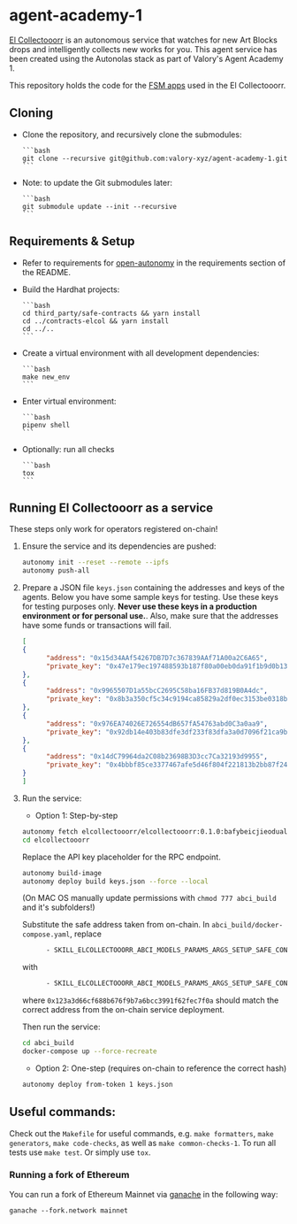 
# agent-academy-1

[El Collectooorr](https://www.elcollectooorr.art/) is an autonomous service that watches for new Art Blocks drops and intelligently collects new works for you. This agent service has been created using the Autonolas stack as part of Valory's Agent Academy 1.

This repository holds the code for the [FSM apps](https://docs.autonolas.network/fsm_app_introduction) used in the El Collectooorr.

## Cloning

- Clone the repository, and recursively clone the submodules:

      ```bash
      git clone --recursive git@github.com:valory-xyz/agent-academy-1.git
      ```

- Note: to update the Git submodules later:

      ```bash
      git submodule update --init --recursive
      ```

## Requirements & Setup

- Refer to requirements for [open-autonomy](https://github.com/valory-xyz/open-autonomy) in the requirements section of the README.

- Build the Hardhat projects:

      ```bash
      cd third_party/safe-contracts && yarn install
      cd ../contracts-elcol && yarn install
      cd ../..
      ```

- Create a virtual environment with all development dependencies:

      ```bash
      make new_env
      ```

- Enter virtual environment:

      ```bash
      pipenv shell
      ```

- Optionally: run all checks 

      ```bash
      tox
      ```

## Running El Collectooorr as a service

These steps only work for operators registered on-chain!

1. Ensure the service and its dependencies are pushed:
      ```bash
      autonomy init --reset --remote --ipfs
      autonomy push-all
      ```

2. Prepare a JSON file `keys.json` containing the addresses and keys of the agents. Below you have some sample keys for testing. Use these keys for testing purposes only. **Never use these keys in a production environment or for personal use.**. Also, make sure that the addresses have some funds or transactions will fail.

      ```json
      [
      {
            "address": "0x15d34AAf54267DB7D7c367839AAf71A00a2C6A65",
            "private_key": "0x47e179ec197488593b187f80a00eb0da91f1b9d0b13f8733639f19c30a34926a"
      },
      {
            "address": "0x9965507D1a55bcC2695C58ba16FB37d819B0A4dc",
            "private_key": "0x8b3a350cf5c34c9194ca85829a2df0ec3153be0318b5e2d3348e872092edffba"
      },
      {
            "address": "0x976EA74026E726554dB657fA54763abd0C3a0aa9",
            "private_key": "0x92db14e403b83dfe3df233f83dfa3a0d7096f21ca9b0d6d6b8d88b2b4ec1564e"
      },
      {
            "address": "0x14dC79964da2C08b23698B3D3cc7Ca32193d9955",
            "private_key": "0x4bbbf85ce3377467afe5d46f804f221813b2bb87f24d81f60f1fcdbf7cbf4356"
      }
      ]
      ```

3. Run the service:

      - Option 1: Step-by-step

      ```bash
      autonomy fetch elcollectooorr/elcollectooorr:0.1.0:bafybeicjieodualqoefunitnouxvhrbvowowg3j2iyo5qa2mjbba3o7j5a --service
      cd elcollectooorr
      ```

      Replace the API key placeholder for the RPC endpoint.

      ```bash
      autonomy build-image
      autonomy deploy build keys.json --force --local
      ```

      (On MAC OS manually update permissions with `chmod 777 abci_build` and it's subfolders!)

      Substitute the safe address taken from on-chain. In `abci_build/docker-compose.yaml`, replace
      ```bash
            - SKILL_ELCOLLECTOOORR_ABCI_MODELS_PARAMS_ARGS_SETUP_SAFE_CONTRACT_ADDRESS=[]
      ```
      with
      ```bash
            - SKILL_ELCOLLECTOOORR_ABCI_MODELS_PARAMS_ARGS_SETUP_SAFE_CONTRACT_ADDRESS=["0x123a3d66cf688b676f9b7a6bcc3991f62fec7f0a"]
      ```
      where `0x123a3d66cf688b676f9b7a6bcc3991f62fec7f0a` should match the correct address from the on-chain service deployment.

      Then run the service:

      ``` bash
      cd abci_build
      docker-compose up --force-recreate
      ```

      - Option 2: One-step (requires on-chain to reference the correct hash)

      ```bash
      autonomy deploy from-token 1 keys.json
      ````

## Useful commands:

Check out the `Makefile` for useful commands, e.g. `make formatters`, `make generators`, `make code-checks`, as well
as `make common-checks-1`. To run all tests use `make test`. Or simply use `tox`.

### Running a fork of Ethereum

You can run a fork of Ethereum Mainnet via [ganache](https://github.com/trufflesuite/ganache) in the following way:
```
ganache --fork.network mainnet
```
